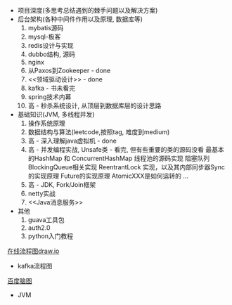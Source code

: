 
- 项目深度(多思考总结遇到的棘手问题以及解决方案)
- 后台架构(各种中间件作用以及原理, 数据库等)
	1) mybatis源码
	2) mysql-极客
	3) redis设计与实现
	4) dubbo结构, 源码
	5) nginx
	6) 从Paxos到Zookeeper - done
	7) <<领域驱动设计>> - done
	8) kafka - 书未看完
	9) spring技术内幕
	10) 高 - 秒杀系统设计, 从顶层到数据库层的设计思路
- 基础知识(JVM, 多线程并发)
	1) 操作系统原理
	2) 数据结构与算法(leetcode,按照tag, 难度到medium)
	3) 高 - 深入理解java虚拟机 - done
	4) 高 - 并发编程实战, Unsafe类 - 看完, 但有些重要的类的源码没看
		最基本的HashMap 和 ConcurrentHashMap
		线程池的源码实现
		阻塞队列BlockingQueue相关实现
		ReentrantLock 实现，以及其内部同步器Sync的实现原理
		Future的实现原理
		AtomicXXX是如何运转的
		...
	5) 高 - JDK, Fork/Join框架
	6) netty实战
    7) <<Java消息服务>>
- 其他
	1) guava工具包
	2) auth2.0
	3) python入门教程


[在线流程图draw.io](https://www.draw.io/)
- kafka流程图

[百度脑图](https://naotu.baidu.com/)
- JVM
